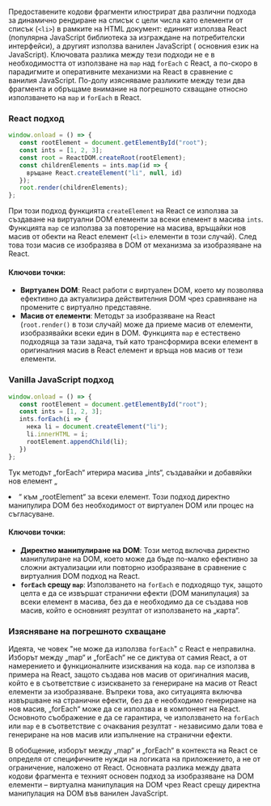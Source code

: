 Предоставените кодови фрагменти илюстрират два различни подхода за динамично рендиране на списък с цели числа като елементи от списък (`<li>`) в рамките на HTML документ: единият използва React (популярна JavaScript библиотека за изграждане на потребителски интерфейси), а другият използва ванилен JavaScript ( основния език на JavaScript). Ключовата разлика между тези подходи не е в необходимостта от използване на `map` над `forEach` с React, а по-скоро в парадигмите и оперативните механизми на React в сравнение с ванилия JavaScript. По-долу изясняваме разликите между тези два фрагмента и обръщаме внимание на погрешното схващане относно използването на `map` и `forEach` в React.

### React подход
```javascript
window.onload = () => {
   const rootElement = document.getElementById("root");
   const ints = [1, 2, 3];
   const root = ReactDOM.createRoot(rootElement);
   const childrenElements = ints.map(id => {
     връщане React.createElement("li", null, id)
   });
   root.render(childrenElements);
};
```
При този подход функцията `createElement` на React се използва за създаване на виртуални DOM елементи за всеки елемент в масива `ints`. Функцията `map` се използва за повторение на масива, връщайки нов масив от обекти на React елемент (`<li>` елементи в този случай). След това този масив се изобразява в DOM от механизма за изобразяване на React.

#### Ключови точки:
- **Виртуален DOM**: React работи с виртуален DOM, което му позволява ефективно да актуализира действителния DOM чрез сравняване на промените с виртуално представяне.
- **Масив от елементи**: Методът за изобразяване на React (`root.render()` в този случай) може да приеме масив от елементи, изобразявайки всеки един в DOM. Функцията `map` е естествено подходяща за тази задача, тъй като трансформира всеки елемент в оригиналния масив в React елемент и връща нов масив от тези елементи.

### Vanilla JavaScript подход
```javascript
window.onload = () => {
   const rootElement = document.getElementById("root");
   const ints = [1, 2, 3];
   ints.forEach(i => {
     нека li = document.createElement("li");
     li.innerHTML = i;
     rootElement.appendChild(li);
   })
};
```
Тук методът „forEach“ итерира масива „ints“, създавайки и добавяйки нов елемент „<li>“ към „rootElement“ за всеки елемент. Този подход директно манипулира DOM без необходимост от виртуален DOM или процес на съгласуване.

#### Ключови точки:
- **Директно манипулиране на DOM**: Този метод включва директно манипулиране на DOM, което може да бъде по-малко ефективно за сложни актуализации или повторно изобразяване в сравнение с виртуалния DOM подход на React.
- **`forEach` срещу `map`**: Използването на `forEach` е подходящо тук, защото целта е да се извършат странични ефекти (DOM манипулация) за всеки елемент в масива, без да е необходимо да се създава нов масив, който е основният резултат от използването на „карта“.

### Изясняване на погрешното схващане
Идеята, че човек "не може да използва `forEach`" с React е неправилна. Изборът между „map“ и „forEach“ не се диктува от самия React, а от намерението и функционалните изисквания на кода. `map` се използва в примера на React, защото създава нов масив от оригиналния масив, който е в съответствие с изискването за генериране на масив от React елементи за изобразяване. Въпреки това, ако ситуацията включва извършване на странични ефекти, без да е необходимо генериране на нов масив, „forEach“ може да се използва и в компонент на React. Основното съображение е да се гарантира, че използването на `forEach` или `map` е в съответствие с очаквания резултат - независимо дали това е генериране на нов масив или изпълнение на странични ефекти.

В обобщение, изборът между „map“ и „forEach“ в контекста на React се определя от специфичните нужди на логиката на приложението, а не от ограничение, наложено от React. Основната разлика между двата кодови фрагмента е техният основен подход за изобразяване на DOM елементи – виртуална манипулация на DOM чрез React срещу директна манипулация на DOM във ванилен JavaScript.
